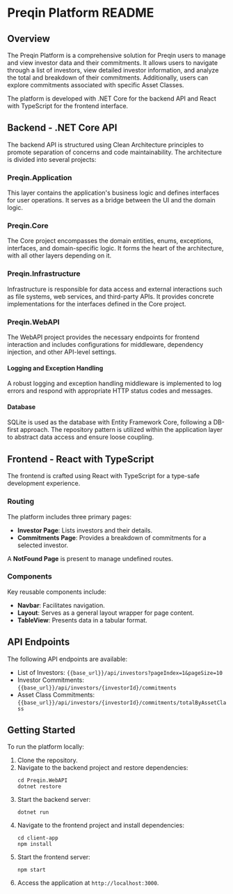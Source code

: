 # Preqin Platform README

## Overview

The Preqin Platform is a comprehensive solution for Preqin users to manage and view investor data and their commitments. It allows users to navigate through a list of investors, view detailed investor information, and analyze the total and breakdown of their commitments. Additionally, users can explore commitments associated with specific Asset Classes.

The platform is developed with .NET Core for the backend API and React with TypeScript for the frontend interface.

## Backend - .NET Core API

The backend API is structured using Clean Architecture principles to promote separation of concerns and code maintainability. The architecture is divided into several projects:

### Preqin.Application

This layer contains the application's business logic and defines interfaces for user operations. It serves as a bridge between the UI and the domain logic.

### Preqin.Core

The Core project encompasses the domain entities, enums, exceptions, interfaces, and domain-specific logic. It forms the heart of the architecture, with all other layers depending on it.

### Preqin.Infrastructure

Infrastructure is responsible for data access and external interactions such as file systems, web services, and third-party APIs. It provides concrete implementations for the interfaces defined in the Core project.

### Preqin.WebAPI

The WebAPI project provides the necessary endpoints for frontend interaction and includes configurations for middleware, dependency injection, and other API-level settings.

#### Logging and Exception Handling

A robust logging and exception handling middleware is implemented to log errors and respond with appropriate HTTP status codes and messages.

#### Database

SQLite is used as the database with Entity Framework Core, following a DB-first approach. The repository pattern is utilized within the application layer to abstract data access and ensure loose coupling.

## Frontend - React with TypeScript

The frontend is crafted using React with TypeScript for a type-safe development experience.

### Routing

The platform includes three primary pages:

- **Investor Page**: Lists investors and their details.
- **Commitments Page**: Provides a breakdown of commitments for a selected investor.

A **NotFound Page** is present to manage undefined routes.

### Components

Key reusable components include:

- **Navbar**: Facilitates navigation.
- **Layout**: Serves as a general layout wrapper for page content.
- **TableView**: Presents data in a tabular format.

## API Endpoints

The following API endpoints are available:

- List of Investors: `{{base_url}}/api/investors?pageIndex=1&pageSize=10`
- Investor Commitments: `{{base_url}}/api/investors/{investorId}/commitments`
- Asset Class Commitments: `{{base_url}}/api/investors/{investorId}/commitments/totalByAssetClass`

## Getting Started

To run the platform locally:

1. Clone the repository.
2. Navigate to the backend project and restore dependencies:
   ```
   cd Preqin.WebAPI
   dotnet restore
   ```
3. Start the backend server:
   ```
   dotnet run
   ```
4. Navigate to the frontend project and install dependencies:
   ```
   cd client-app
   npm install
   ```
5. Start the frontend server:
   ```
   npm start
   ```
6. Access the application at `http://localhost:3000`.

